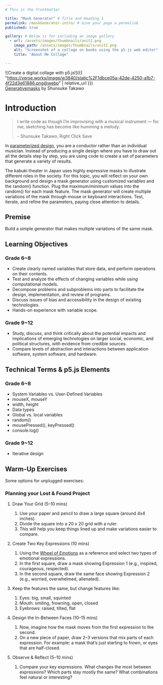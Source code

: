 ```yaml
---
# This is the frontmatter

title: "Mask Generator" # Title and Heading 1
permalink: /maskGenerator-intro/ # Give your page a permalink
published: true

gallery: # Below is for including an image gallery
  - url: /assets/images/thumbnails/unit2.png
    image_path: /assets/images/thumbnails/unit2.png
    alt: "Screenshot of a collage on books using the p5.js web editor"
    title: "About Me Collage"

---
```


![Create a digital collage with p5.js!]({{ "https://verse.works/image/w3840/static%2F1dbce05a-42de-4250-a1b7-4f22d3e61886.png@webp" | relative_url }})  
[Generativemasks](https://generativemasks.io/gallery) by Shunsuke Takawo

# Introduction

> ‍I write code as though I’m improvising with a musical instrument — for me, sketching has become like humming a melody. 
>
> \- Shunsuke Takawo, Right Click Save

In [parameterized design](https://formandcode.com/code-examples/parameterize-chair), you are a conductor rather than an individual musician. Instead of producing a single design where you have to draw out all the details step by step, you are using code to create a set of parameters that generate a variety of results.

The kabuki theater in Japan uses highly expressive masks to illustrate different roles in the society. For this topic, you will reflect on your own background and design a mask generator using customized variables and the random() function. Plug the maximum/minimum values into the random() for each mask feature. The mask generator will create multiple variations of the mask through mouse or keyboard interactions. Test, iterate, and refine the parameters, paying close attention to details.

## Premise
Build a simple generator that makes multiple variations of the same mask.

## Learning Objectives
### Grade 6~8
- Create clearly named variables that store data, and perform operations on their contents.
- Test and analyze the effects of changing variables while using computational models.
- Decompose problems and subproblems into parts to facilitate the design, implementation, and review of programs.
- Discuss issues of bias and accessibility in the design of existing technologies.
- Hands-on experience with variable scope. 
### Grade 9~12
- Study, discuss, and think critically about the potential impacts and implications of emerging technologies
on larger social, economic, and political structures, with evidence from credible sources.
- Compare levels of abstraction and interactions between application software, system software, and hardware.

## Technical Terms & p5.js Elements
### Grade 6~8
- System Variables vs. User-Defined Variables
- mouseX, mouseY
- width, height
- Data types
- Global vs. local variables
- random()
- mousePressed(), keyPressed()
- console.log()
### Grade 9~12
- Iterative design

## Warm-Up Exercises
Some options for unplugged exercises:

### Planning your Lost & Found Project 

1. Draw Your Grid (5–10 mins)
    1. Use your paper and pencil to draw a large square (around 4x4 inches).
    1. Divide the square into a 20 x 20 grid with a ruler.
    1. This will help you keep things lined up and make variations easier to compare.

1. Create Two Key Expressions (10 mins)
    1. Using the [Wheel of Emotions](https://www.isu.edu/media/libraries/counseling-and-testing/documents/Wheel-of-Emotions-Handout-(3).pdf) as a reference and select two types of emotional expressions. 
    1. In the first square, draw a mask showing Expression 1 (e.g., inspired, courageous, respected).
    1. In the second square, draw the same face showing Expression 2 (e.g., worried, overwhelmed, alienated).

1. Keep the features the same, but change features like:
    1. Eyes: big, small, squinted
    1. Mouth: smiling, frowning, open, closed
    1. Eyebrows: raised, tilted, flat

1. Design the In-Between Faces (10–15 mins)
    1. Now, imagine how the mask moves from the first expression to the second.
    1. On a new piece of paper, draw 2–3 versions that mix parts of each expression. For example: a mask that’s just starting to frown, or eyes that are half-closed.
1. Observe & Reflect (5–10 mins)
    1. Compare your key expressions. What changes the most between expressions? Which parts stay mostly the same? What combinations feel natural or interesting?


